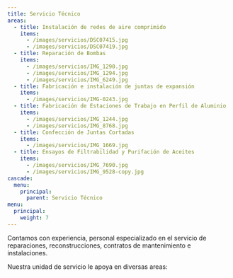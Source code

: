 ```yaml
---
title: Servicio Técnico
areas:
  - title: Instalación de redes de aire comprimido
    items:
      - /images/servicios/DSC07415.jpg
      - /images/servicios/DSC07419.jpg
  - title: Reparación de Bombas
    items:
      - /images/servicios/IMG_1290.jpg
      - /images/servicios/IMG_1294.jpg
      - /images/servicios/IMG_6249.jpg
  - title: Fabricación e instalación de juntas de expansión
    items:
      - /images/servicios/IMG-0243.jpg
  - title: Fabricación de Estaciones de Trabajo en Perfil de Aluminio
    items:
      - /images/servicios/IMG_1244.jpg
      - /images/servicios/IMG_8768.jpg
  - title: Confección de Juntas Cortadas
    items:
      - /images/servicios/IMG_1669.jpg
  - title: Ensayos de Filtrabilidad y Purifación de Aceites
    items:
      - /images/servicios/IMG_7690.jpg
      - /images/servicios/IMG_9528-copy.jpg
cascade:
  menu:
    principal:
      parent: Servicio Técnico
menu:
  principal:
    weight: 7
---
```





Contamos con experiencia, personal especializado en el servicio de reparaciones, reconstrucciones, contratos de mantenimiento e instalaciones.

Nuestra unidad de servicio le apoya en diversas areas:
